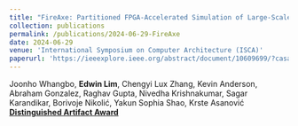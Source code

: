 ```yaml
---
title: "FireAxe: Partitioned FPGA-Accelerated Simulation of Large-Scale RTL Designs"
collection: publications
permalink: /publications/2024-06-29-FireAxe
date: 2024-06-29
venue: 'International Symposium on Computer Architecture (ISCA)'
paperurl: 'https://ieeexplore.ieee.org/abstract/document/10609699/?casa_token=b2R6rLubBSEAAAAA:KR0p1f5BeXyTMFhcU8b3eQVH-LUok2t6AlZeL3k-l0HobSkN4oOgYk2oC5eg4aP9BoGccSYG'
---
```


Joonho Whangbo, **Edwin Lim**, Chengyi Lux Zhang, Kevin Anderson, Abraham Gonzalez, Raghav Gupta, Nivedha Krishnakumar, Sagar Karandikar, Borivoje Nikolić, Yakun Sophia Shao, Krste Asanović
**<u>Distinguished Artifact Award</u>**
